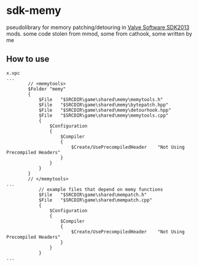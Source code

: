 # sdk-memy
pseudolibrary for memory patching/detouring in [Valve Software SDK2013](https://github.com/ValveSoftware/source-sdk-2013) mods. some code stolen from mmod, some from cathook, some written by me

## How to use

```
x.vpc
...
        // <memytools>
        $Folder	"memy"
        {
            $File   "$SRCDIR\game\shared\memy\memytools.h"
            $File   "$SRCDIR\game\shared\memy\bytepatch.hpp"
            $File   "$SRCDIR\game\shared\memy\detourhook.hpp"
            $File   "$SRCDIR\game\shared\memy\memytools.cpp"
            {
                $Configuration
                {
                    $Compiler
                    {
                        $Create/UsePrecompiledHeader    "Not Using Precompiled Headers"
                    }
                }
            }
        }
        // </memytools>
...
            // example files that depend on memy functions
            $File   "$SRCDIR\game\shared\mempatch.h"
            $File   "$SRCDIR\game\shared\mempatch.cpp"
            {
                $Configuration
                {
                    $Compiler
                    {
                        $Create/UsePrecompiledHeader    "Not Using Precompiled Headers"
                    }
                }
            }
...
```
